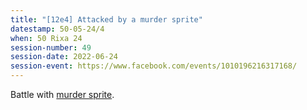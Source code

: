 ```yaml
---
title: "[12e4] Attacked by a murder sprite"
datestamp: 50-05-24/4
when: 50 Rixa 24
session-number: 49
session-date: 2022-06-24
session-event: https://www.facebook.com/events/1010196216317168/
---
```


Battle with [murder sprite](../creatures/sprites#murder-sprite).
